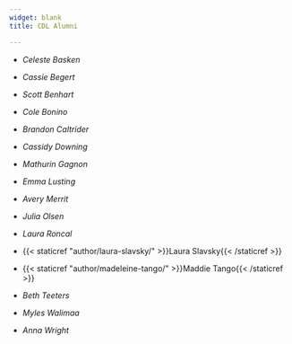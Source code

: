 ```yaml
---
widget: blank
title: CDL Alumni

---
```



- *Celeste Basken*

- *Cassie Begert* 

- *Scott Benhart* 

- *Cole Bonino* 

- *Brandon Caltrider* 

- *Cassidy Downing* 

- *Mathurin Gagnon* 

- *Emma Lusting* 

- *Avery Merrit* 

- *Julia Olsen* 

- *Laura Roncal*

- {{< staticref "author/laura-slavsky/" >}}Laura Slavsky{{< /staticref >}}

- {{< staticref "author/madeleine-tango/" >}}Maddie Tango{{< /staticref >}}

- *Beth Teeters* 

- *Myles Walimaa* 

- *Anna Wright* 


